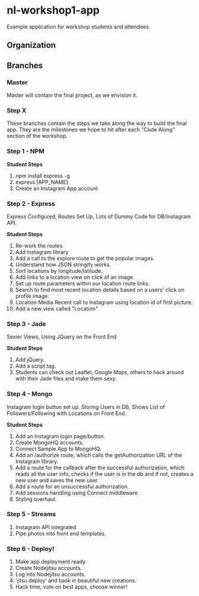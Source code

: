 # nl-workshop1-app

Example application for workshop students and attendees.

## Organization

## Branches

### Master

Master will contain the final project, as we envision it.

### Step X

These branches contain the steps we take along the way to build the final app. They are the milestones we hope to hit after each "Code Along" section of the workshop.


### Step 1 - NPM

__Student Steps__

1. npm install express -g
2. express [APP_NAME]
3. Create an Instagram App account



### Step 2 - Express

Express Configured, Routes Set Up, Lots of Dummy Code for DB/Instagram API.

__Student Steps__

1. Re-work the routes
2. Add Instagram library
3. Add a call to the explore route to get the popular images.
4. Understand how JSON stringify works.
5. Sort locations by longitude/latitude. 
6. Add links to a location view on click of an image.
7. Set up route parameters within our location route links.
8. Search to find most recent location details based on a users' click on profile image.
9. Location Media Recent call to Instagram using location id of first picture.
10. Add a new view called "Location"	 



### Step 3 - Jade

Sexier Views, Using JQuery on the Front End

__Student Steps__

1. Add jQuery.
2. Add a script tag.
3. Students can check out Leaflet, Google Maps, others to hack around with their Jade files and make them sexy.



### Step 4 - Mongo

Instagram login button set up. Storing Users in DB, Shows List of Followers/Following with Locations on Front End.

__Student Steps__

1. Add an Instagram login page/button.
2. Create MongoHQ accounts.
3. Connect Sample App to MongoHQ.
4. Add an /authorize route, which calls the getAuthorization URL of the Instagram library.
5. Add a route for the callback after the successful authorization, which reads all the user info, checks if the user is in the db and if not, creates a new user and saves the new user.
6. Add a route for an unsuccessful authorization.
7. Add sessions handling using Connect middleware.
8. Styling overhaul.  



### Step 5 - Streams

1. Instagram API integrated
2. Pipe photos into front end templates.



### Step 6 - Deploy!

1. Make app deployment ready.
2. Create Nodejitsu accounts.
3. Log into Nodejitsu accounts.
4. 'jitsu deploy' and bask in beautiful new creations.
5. Hack time, vote on best apps, choose winner!